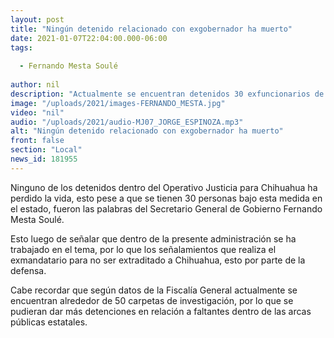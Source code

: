 ```yaml
---
layout: post
title: "Ningún detenido relacionado con exgobernador ha muerto"
date: 2021-01-07T22:04:00.000-06:00
tags:
  
  - Fernando Mesta Soulé
  
author: nil
description: "Actualmente se encuentran detenidos 30 exfuncionarios de la pasada administración."
image: "/uploads/2021/images-FERNANDO_MESTA.jpg"
video: "nil"
audio: "/uploads/2021/audio-MJ07_JORGE_ESPINOZA.mp3"
alt: "Ningún detenido relacionado con exgobernador ha muerto"
front: false
section: "Local"
news_id: 181955
---
```


Ninguno de los detenidos dentro del Operativo Justicia para Chihuahua ha perdido la vida, esto pese a que se tienen 30 personas bajo esta medida en el estado, fueron las palabras del Secretario General de Gobierno Fernando Mesta Soulé.

Esto luego de señalar que dentro de la presente administración se ha trabajado en el tema, por lo que los señalamientos que realiza el exmandatario para no ser extraditado a Chihuahua, esto por parte de la defensa.

Cabe recordar que según datos de la Fiscalía General actualmente se encuentran alrededor de 50 carpetas de investigación, por lo que se pudieran dar más detenciones en relación a faltantes dentro de las arcas públicas estatales.